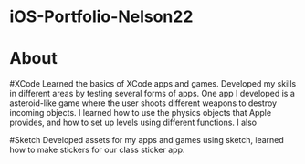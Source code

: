 # iOS-Portfolio-Nelson22
# About

#XCode
Learned the basics of XCode apps and games. Developed my skills in different areas by testing several forms of apps. One app I developed is a asteroid-like game where the user shoots different weapons to destroy incoming objects. I learned how to use the physics objects that Apple provides, and how to set up levels using different functions. I also 

#Sketch
Developed assets for my apps and games using sketch, learned how to make stickers for our class sticker app.
#
